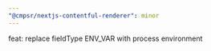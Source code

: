 ```yaml
---
"@cmpsr/nextjs-contentful-renderer": minor
---
```


feat: replace fieldType ENV_VAR with process environment
